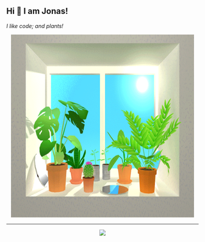 ## Hi 👋 I am Jonas! 

<i>I like code; and plants!</i>


<p align = "center">
<img src="plants.gif" width="480" height="480" frameBorder="0" class="giphy-embed" allowFullScreen></img><p><a href="https://giphy.com/gifs/computer-plants-desk-l0MYII7vx3jZTG3Oo"></a></p>
</p>

---
<p align = "center">
  <img src = "https://github-readme-stats.vercel.app/api/top-langs/?username=jonasnico&theme=dark&hide_border=true" width = 250>
</p>




